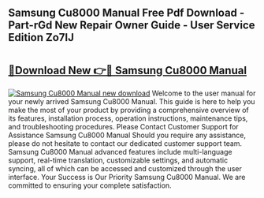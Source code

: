 ## Samsung Cu8000 Manual Free Pdf Download - Part-rGd New Repair Owner Guide - User Service Edition Zo7IJ

# <h2><a href="http://cf15610.oget.top/?id=Samsung+Cu8000+Manual">🔗Download New 👉🔴 Samsung Cu8000 Manual</a></h2>

[![Samsung Cu8000 Manual new download](https://i.imgur.com/5g1atiW.png)](http://cf15610.oget.top/?id=Samsung+Cu8000+Manual)
Welcome to the user manual for your newly arrived Samsung Cu8000 Manual. This guide is here to help you make the most of your product by providing a comprehensive overview of its features, installation process, operation instructions, maintenance tips, and troubleshooting procedures. Please Contact Customer Support for Assistance Samsung Cu8000 Manual Should you require any assistance, please do not hesitate to contact our dedicated customer support team. Samsung Cu8000 Manual advanced features include multi-language support, real-time translation, customizable settings, and automatic syncing, all of which can be accessed and customized through the user interface. Your Success is Our Priority Samsung Cu8000 Manual. We are committed to ensuring your complete satisfaction.
